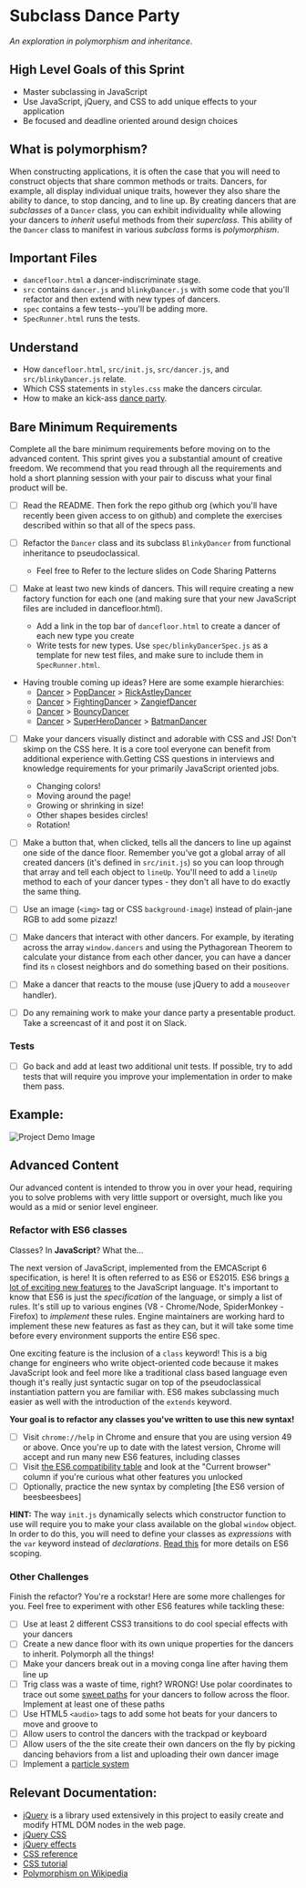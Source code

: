 
# Subclass Dance Party

_An exploration in polymorphism and inheritance._

## High Level Goals of this Sprint
* Master subclassing in JavaScript
* Use JavaScript, jQuery, and CSS to add unique effects to your application
* Be focused and deadline oriented around design choices

## What is polymorphism?

When constructing applications, it is often the case that you will need to construct objects that share common methods or traits. Dancers, for example, all display individual unique traits, however they also share the ability to dance, to stop dancing, and to line up. By creating dancers that are _subclasses_ of a `Dancer` class, you can exhibit individuality while allowing your dancers to _inherit_ useful methods from their _superclass_. This ability of the `Dancer` class to manifest in various _subclass_ forms is _polymorphism_.

## Important Files

* `dancefloor.html` a dancer-indiscriminate stage.
* `src` contains `dancer.js` and `blinkyDancer.js` with some code that you'll refactor and then extend with new types of dancers.
* `spec` contains a few tests--you'll be adding more.
* `SpecRunner.html` runs the tests.

## Understand

* How `dancefloor.html`, `src/init.js`, `src/dancer.js`, and `src/blinkyDancer.js` relate.
* Which CSS statements  in `styles.css`  make the dancers circular.
* How to make an kick-ass [dance party](http://giphy.com/gifdanceparty/).

## Bare Minimum Requirements

Complete all the bare minimum requirements before moving on to the advanced content. This sprint gives you a substantial amount of creative freedom. We recommend that you read through all the requirements and hold a short planning session with your pair to discuss what your final product will be.

* [ ] Read the  README. Then fork the repo github org (which you'll have recently been given access to on github) and complete the exercises described within so that all of the specs pass.

* [ ] Refactor the `Dancer` class and its subclass `BlinkyDancer` from functional inheritance to pseudoclassical.
  * Feel free to Refer to the lecture slides on Code Sharing Patterns

* [ ] Make at least two new kinds of dancers. This will require creating a new factory function for each one (and making sure that your new JavaScript files are included in dancefloor.html).
  * Add a link in the top bar of `dancefloor.html` to create a dancer of each new type you create
  * Write tests for new types. Use `spec/blinkyDancerSpec.js` as a template for new test files, and make sure to include them in `SpecRunner.html`.

* Having trouble coming up ideas? Here are some example hierarchies:
    * [Dancer] > [PopDancer] > [RickAstleyDancer]
    * [Dancer] > [FightingDancer] > [ZangiefDancer]
    * [Dancer] > [BouncyDancer]
    * [Dancer] > [SuperHeroDancer] > [BatmanDancer]

* [ ] Make your dancers visually distinct and adorable with CSS and JS! Don't skimp on the CSS here. It is a core tool everyone can benefit from additional experience with.Getting CSS questions in interviews and knowledge requirements for your primarily JavaScript oriented jobs.
  * Changing colors!
  * Moving around the page!
  * Growing or shrinking in size!
  * Other shapes besides circles!
  * Rotation!

* [ ] Make a button that, when clicked, tells all the dancers to line up against one side of the dance floor. Remember you've got a global array of all created dancers (it's defined in `src/init.js`) so you can loop through that array and tell each object to `lineUp`.  You'll need to add a `lineUp` method to each of your dancer types - they don't all have to do exactly the same thing.

* [ ] Use an image (`<img>` tag or CSS `background-image`) instead of plain-jane RGB to add some pizazz!

* [ ] Make dancers that interact with other dancers. For example, by iterating across the array `window.dancers` and using the Pythagorean Theorem to calculate your distance from each other dancer, you can have a dancer find its `n` closest neighbors and do something based on their positions.

* [ ] Make a dancer that reacts to the mouse (use jQuery to add a `mouseover` handler).
* [ ] Do any remaining work to make your dance party a presentable product. Take a screencast of it and post it on Slack.

### Tests

- [ ] Go back and add at least two additional unit tests. If possible, try to add tests that will require you improve your implementation in order to make them pass.

## Example:

![Project Demo Image](https://cloud.githubusercontent.com/assets/15180/5589562/52781e56-90d6-11e4-97df-1ecc35c9b63c.gif)

## Advanced Content

Our advanced content is intended to throw you in over your head, requiring you to solve problems with very little support or oversight, much like you would as a mid or senior level engineer.

### Refactor with ES6 classes

Classes? In **JavaScript**? What the...

The next version of JavaScript, implemented from the EMCAScript 6 specification, is here! It is often referred to as ES6 or ES2015. ES6 brings [a lot of exciting new features](https://ponyfoo.com/articles/es6) to the JavaScript language. It's important to know that ES6 is just the *specification* of the language, or simply a list of rules. It's still up to various engines (V8 - Chrome/Node, SpiderMonkey - Firefox) to *implement* these rules. Engine maintainers are working hard to implement these new features as fast as they can, but it will take some time before every environment supports the entire ES6 spec.

One exciting feature is the inclusion of a `class` keyword! This is a big change for engineers who write object-oriented code because it makes JavaScript look and feel more like a traditional class based language even though it's really just syntactic sugar on top of the pseudoclassical instantiation pattern you are familiar with. ES6 makes subclassing much easier as well with the introduction of the `extends` keyword.

**Your goal is to refactor any classes you've written to use this new syntax!**

- [ ] Visit `chrome://help` in Chrome and ensure that you are using version 49 or above. Once you're up to date with the latest version, Chrome will accept and run many new ES6 features, including classes
- [ ] Visit [the ES6 compatibility table](http://kangax.github.io/compat-table/es6/) and look at the "Current browser" column if you're curious what other features you unlocked
- [ ] Optionally, practice the new syntax by completing [the ES6 version of beesbeesbees]

**HINT:** The way `init.js` dynamically selects which constructor function to use will require you to make your class available on the global `window` object. In order to do this, you will need to define your classes as *expressions* with the `var` keyword instead of *declarations*. [Read this](http://www.2ality.com/2015/02/es6-scoping.html) for more details on ES6 scoping.

### Other Challenges

Finish the refactor? You're a rockstar! Here are some more challenges for you. Feel free to experiment with other ES6 features while tackling these:

- [ ] Use at least 2 different CSS3 transitions to do cool special effects with your dancers
- [ ] Create a new dance floor with its own unique properties for the dancers to inherit. Polymorph all the things!
- [ ] Make your dancers break out in a moving conga line after having them line up
- [ ] Trig class was a waste of time, right? WRONG! Use polar coordinates to trace out some [sweet paths](http://en.wikipedia.org/wiki/Lissajous_curve) for your dancers to follow across the floor. Implement at least one of these paths
- [ ] Use HTML5 `<audio>` tags to add some hot beats for your dancers to move and groove to
- [ ] Allow users to control the dancers with the trackpad or keyboard
- [ ] Allow users of the the site create their own dancers on the fly by picking dancing behaviors from a list and uploading their own dancer image
- [ ] Implement a [particle system][particleSystem]

## Relevant Documentation:

* [jQuery](http://api.jquery.com/) is a library used extensively in this project to easily create and modify HTML DOM nodes in the web page.
* [jQuery CSS](http://api.jquery.com/css/)
* [jQuery effects](http://api.jquery.com/category/effects/)
* [CSS reference](https://developer.mozilla.org/en-US/docs/CSS/CSS_Reference)
* [CSS tutorial](http://www.w3schools.com/css/default.asp)
* [Polymorphism on Wikipedia](https://en.wikipedia.org/wiki/Polymorphism_%28computer_science%29)


[Dancer]: https://en.wikipedia.org/wiki/Interpretive_dance
[PopDancer]: https://en.wikipedia.org/wiki/Pop_dance
[RickAstleyDancer]: https://en.wikipedia.org/wiki/Rick_Astley
[FightingDancer]: https://en.wikipedia.org/wiki/Capoeira
[ZangiefDancer]: https://en.wikipedia.org/wiki/Zangief
[BouncyDancer]: https://en.wikipedia.org/wiki/Deflection_(physics)
[SuperHeroDancer]: https://en.wikipedia.org/wiki/Super_hero
[BatmanDancer]: https://en.wikipedia.org/wiki/Batman
[particleSystem]: https://en.wikipedia.org/wiki/Particle_system
